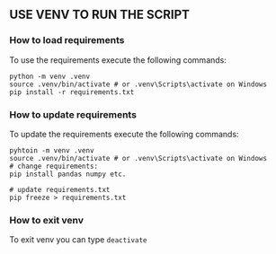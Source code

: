## USE VENV TO RUN THE SCRIPT

### How to load requirements
To use the requirements execute the following commands:
````
python -m venv .venv
source .venv/bin/activate # or .venv\Scripts\activate on Windows
pip install -r requirements.txt
```` 

### How to update requirements
To update the requirements execute the following commands:
````
pyhtoin -m venv .venv
source .venv/bin/activate # or .venv\Scripts\activate on Windows
# change requirements:
pip install pandas numpy etc.

# update requirements.txt
pip freeze > requirements.txt
````

### How to exit venv
To exit venv you can type `deactivate`